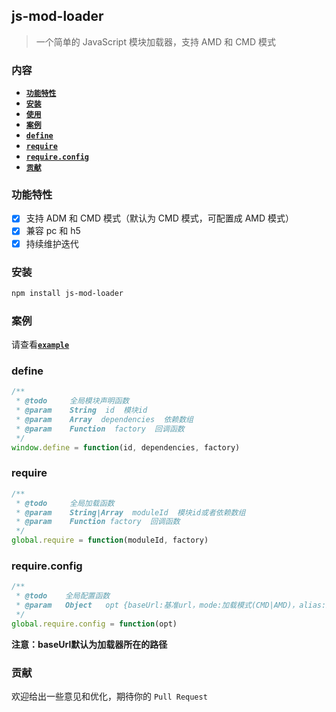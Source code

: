 ## js-mod-loader

> 一个简单的 JavaScript 模块加载器，支持 AMD 和 CMD 模式

### 内容

- [**`功能特性`**](#功能特性)
- [**`安装`**](#安装)
- [**`使用`**](#使用)
- [**`案例`**](#案例)
- [**`define`**](#define) 
- [**`require`**](#require)   
- [**`require.config`**](#require.config)   
- [**`贡献`**](#贡献)


### 功能特性
* [x] 支持 ADM 和 CMD 模式（默认为 CMD 模式，可配置成 AMD 模式）
* [x] 兼容 pc 和 h5
* [x] 持续维护迭代

### 安装

```bash
npm install js-mod-loader
```

### 案例

请查看[**`example`**](https://github.com/wanls4583/js-mod-loader/tree/master/src/example)

### define

```javascript
/**
 * @todo     全局模块声明函数
 * @param    String  id  模块id
 * @param    Array  dependencies  依赖数组
 * @param    Function  factory  回调函数
 */
window.define = function(id, dependencies, factory)
```

### require

```javascript
/**
 * @todo     全局加载函数
 * @param    String|Array  moduleId  模块id或者依赖数组
 * @param    Function factory  回调函数
 */
global.require = function(moduleId, factory)	
```

### require.config

```javascript
/**
 * @todo    全局配置函数
 * @param   Object   opt {baseUrl:基准url，mode:加载模式(CMD|AMD)，alias:路径别名}
 */
global.require.config = function(opt)
```
**注意：baseUrl默认为加载器所在的路径**

### 贡献

欢迎给出一些意见和优化，期待你的 `Pull Request`